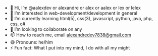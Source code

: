 - 👋 Hi, I’m @aalexdev or alexandre or alex or aalex or lex or lelex
- 👀 I’m interested in web-development/development in general
- 🌱 I’m currently learning html(5), css(3), javascript, python, java, php, css, c#
- 💞️ I’m looking to collaborate on any 
- 📫 How to reach me, email alexandredev7838@gmail.com
- 😄 Pronouns: he/him
- ⚡ Fun fact: What I put into my mind, I do with all my might

<!---
aalexdev/aalexdev is a ✨ special ✨ repository because its `README.md` (this file) appears on your GitHub profile.
You can click the Preview link to take a look at your changes.
--->
